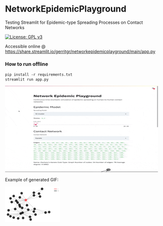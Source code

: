 # NetworkEpidemicPlayground
Testing Streamlit for Epidemic-type Spreading Processes on Contact Networks

[![License: GPL v3](https://img.shields.io/badge/License-GPL%20v3-blue.svg)](http://www.gnu.org/licenses/gpl-3.0)

Accessible online @ https://share.streamlit.io/gerritgr/networkepidemicplayground/main/app.py

### How to run offline
```console
pip install -r requirements.txt
streamlit run app.py
```

![example gif](example.gif "Example")


Example of generated GIF:

![animation gif](animation.gif "Animation")
